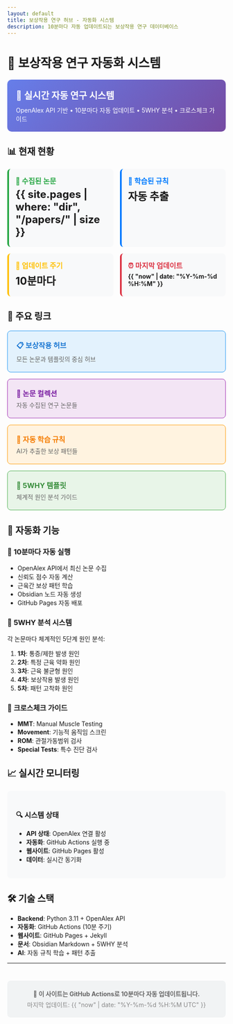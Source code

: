 ```yaml
---
layout: default
title: 보상작용 연구 허브 - 자동화 시스템
description: 10분마다 자동 업데이트되는 보상작용 연구 데이터베이스
---
```


# 🧠 보상작용 연구 자동화 시스템

<div style="background: linear-gradient(135deg, #667eea 0%, #764ba2 100%); color: white; padding: 20px; border-radius: 10px; margin: 20px 0;">
  <h2 style="margin: 0; color: white;">🤖 실시간 자동 연구 시스템</h2>
  <p style="margin: 10px 0 0 0;">OpenAlex API 기반 • 10분마다 자동 업데이트 • 5WHY 분석 • 크로스체크 가이드</p>
</div>

## 📊 현재 현황

<div style="display: grid; grid-template-columns: repeat(auto-fit, minmax(200px, 1fr)); gap: 15px; margin: 20px 0;">
  <div style="background: #f8f9fa; padding: 15px; border-radius: 8px; border-left: 4px solid #28a745;">
    <h3 style="margin: 0; color: #28a745;">📄 수집된 논문</h3>
    <p style="font-size: 24px; font-weight: bold; margin: 5px 0;">{{ site.pages | where: "dir", "/papers/" | size }}</p>
  </div>
  <div style="background: #f8f9fa; padding: 15px; border-radius: 8px; border-left: 4px solid #007bff;">
    <h3 style="margin: 0; color: #007bff;">🧠 학습된 규칙</h3>
    <p style="font-size: 24px; font-weight: bold; margin: 5px 0;">자동 추출</p>
  </div>
  <div style="background: #f8f9fa; padding: 15px; border-radius: 8px; border-left: 4px solid #ffc107;">
    <h3 style="margin: 0; color: #ffc107;">🔄 업데이트 주기</h3>
    <p style="font-size: 24px; font-weight: bold; margin: 5px 0;">10분마다</p>
  </div>
  <div style="background: #f8f9fa; padding: 15px; border-radius: 8px; border-left: 4px solid #dc3545;">
    <h3 style="margin: 0; color: #dc3545;">⏰ 마지막 업데이트</h3>
    <p style="font-size: 14px; font-weight: bold; margin: 5px 0;">{{ "now" | date: "%Y-%m-%d %H:%M" }}</p>
  </div>
</div>

## 🔗 주요 링크

<div style="display: grid; grid-template-columns: repeat(auto-fit, minmax(250px, 1fr)); gap: 15px; margin: 20px 0;">
  <a href="./보상작용.html" style="text-decoration: none;">
    <div style="background: #e3f2fd; padding: 20px; border-radius: 8px; border: 1px solid #2196f3;">
      <h3 style="margin: 0; color: #1976d2;">📋 보상작용 허브</h3>
      <p style="color: #666; margin: 5px 0 0 0;">모든 논문과 템플릿의 중심 허브</p>
    </div>
  </a>
  <a href="./papers/" style="text-decoration: none;">
    <div style="background: #f3e5f5; padding: 20px; border-radius: 8px; border: 1px solid #9c27b0;">
      <h3 style="margin: 0; color: #7b1fa2;">📄 논문 컬렉션</h3>
      <p style="color: #666; margin: 5px 0 0 0;">자동 수집된 연구 논문들</p>
    </div>
  </a>
  <a href="./보상작용-규칙(자동).html" style="text-decoration: none;">
    <div style="background: #fff3e0; padding: 20px; border-radius: 8px; border: 1px solid #ff9800;">
      <h3 style="margin: 0; color: #f57c00;">🧠 자동 학습 규칙</h3>
      <p style="color: #666; margin: 5px 0 0 0;">AI가 추출한 보상 패턴들</p>
    </div>
  </a>
  <a href="./5WHY-보상작용-템플릿.html" style="text-decoration: none;">
    <div style="background: #e8f5e8; padding: 20px; border-radius: 8px; border: 1px solid #4caf50;">
      <h3 style="margin: 0; color: #388e3c;">📝 5WHY 템플릿</h3>
      <p style="color: #666; margin: 5px 0 0 0;">체계적 원인 분석 가이드</p>
    </div>
  </a>
</div>

## 🚀 **자동화 기능**

### 🔄 **10분마다 자동 실행**
- OpenAlex API에서 최신 논문 수집
- 신뢰도 점수 자동 계산
- 근육간 보상 패턴 학습
- Obsidian 노드 자동 생성
- GitHub Pages 자동 배포

### 🧠 **5WHY 분석 시스템**
각 논문마다 체계적인 5단계 원인 분석:
1. **1차**: 통증/제한 발생 원인
2. **2차**: 특정 근육 약화 원인
3. **3차**: 근육 불균형 원인
4. **4차**: 보상작용 발생 원인
5. **5차**: 패턴 고착화 원인

### 🎯 **크로스체크 가이드**
- **MMT**: Manual Muscle Testing
- **Movement**: 기능적 움직임 스크린
- **ROM**: 관절가동범위 검사
- **Special Tests**: 특수 진단 검사

## 📈 **실시간 모니터링**

<div style="background: #f8f9fa; padding: 20px; border-radius: 8px; margin: 20px 0;">
  <h3>🔍 시스템 상태</h3>
  <ul>
    <li><strong>API 상태</strong>: OpenAlex 연결 활성</li>
    <li><strong>자동화</strong>: GitHub Actions 실행 중</li>
    <li><strong>웹사이트</strong>: GitHub Pages 활성</li>
    <li><strong>데이터</strong>: 실시간 동기화</li>
  </ul>
</div>

## 🛠️ **기술 스택**

- **Backend**: Python 3.11 + OpenAlex API
- **자동화**: GitHub Actions (10분 주기)
- **웹사이트**: GitHub Pages + Jekyll
- **문서**: Obsidian Markdown + 5WHY 분석
- **AI**: 자동 규칙 학습 + 패턴 추출

---

<div style="text-align: center; margin: 40px 0; padding: 20px; background: #f1f3f4; border-radius: 8px;">
  <p style="color: #666; margin: 0;"><strong>🤖 이 사이트는 GitHub Actions로 10분마다 자동 업데이트됩니다.</strong></p>
  <p style="color: #888; margin: 5px 0 0 0; font-size: 14px;">마지막 업데이트: {{ "now" | date: "%Y-%m-%d %H:%M UTC" }}</p>
</div>